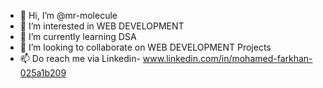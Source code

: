 - 👋 Hi, I’m @mr-molecule
- 👀 I’m interested in WEB DEVELOPMENT 
- 🌱 I’m currently learning DSA
- 💞️ I’m looking to collaborate on WEB DEVELOPMENT Projects
- 📫 Do reach me via Linkedin- www.linkedin.com/in/mohamed-farkhan-025a1b209 

<!---
mr-molecule/mr-molecule is a ✨ special ✨ repository because its `README.md` (this file) appears on your GitHub profile.
You can click the Preview link to take a look at your changes.
--->
